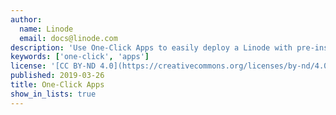 ```yaml
---
author:
  name: Linode
  email: docs@linode.com
description: 'Use One-Click Apps to easily deploy a Linode with pre-installed software, like WordPress, Minecraft, and OpenVPN.'
keywords: ['one-click', 'apps']
license: '[CC BY-ND 4.0](https://creativecommons.org/licenses/by-nd/4.0)'
published: 2019-03-26
title: One-Click Apps
show_in_lists: true
---
```

